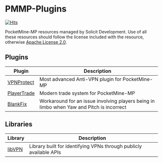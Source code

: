 # PMMP-Plugins
[![Hits](https://hits.sh/github.com/Solicit-Development/SDPM-Plugins.svg?view=today-total&style=flat-square)](https://hits.sh/github.com/Solicit-Development/SDPM-Plugins/)

PocketMine-MP resources managed by Solicit Development. Use of all these resources should follow the license included with the resource, otherwise [Apache License 2.0](https://github.com/Solicit-Development/PMMP-Plugins/blob/main/LICENSE).

## Plugins
| Plugin      | Description |
| ----------- | ----------- |
| [VPNProtect](https://github.com/Solicit-Development/PMMP-Plugins/tree/main/plugins/VPNProtect) | Most advanced Anti-VPN plugin for PocketMine-MP |
| [PlayerTrade](https://github.com/Solicit-Development/PMMP-Plugins/tree/main/plugins/PlayerTrade) | Modern trade system for PocketMine-MP | 
| [BlankFix](https://github.com/Solicit-Development/PMMP-Plugins/tree/main/plugins/BlankFix) | Workaround for an issue involving players being in limbo when Yaw and Pitch is incorrect | 

## Libraries
| Library     | Description |
| ----------- | ----------- |
| [libVPN](https://github.com/Solicit-Development/PMMP-Plugins/tree/main/libraries/libVPN) | Library built for identifying VPNs through publicly available APIs |